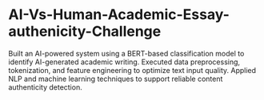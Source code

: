 # AI-Vs-Human-Academic-Essay-authenicity-Challenge
Built an AI-powered system using a BERT-based classification model to identify AI-generated academic writing. Executed data preprocessing, tokenization, and feature engineering to optimize text input quality. Applied NLP and machine learning techniques to support reliable content authenticity detection.
